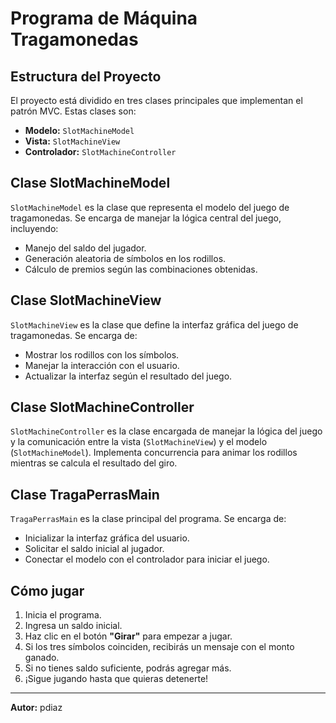 # **Programa de Máquina Tragamonedas**

## **Estructura del Proyecto**
El proyecto está dividido en tres clases principales que implementan el patrón MVC. Estas clases son:

- **Modelo:** `SlotMachineModel`
- **Vista:** `SlotMachineView`
- **Controlador:** `SlotMachineController`

## **Clase SlotMachineModel**
`SlotMachineModel` es la clase que representa el modelo del juego de tragamonedas. Se encarga de manejar la lógica central del juego, incluyendo:

- Manejo del saldo del jugador.
- Generación aleatoria de símbolos en los rodillos.
- Cálculo de premios según las combinaciones obtenidas.

## **Clase SlotMachineView**
`SlotMachineView` es la clase que define la interfaz gráfica del juego de tragamonedas. Se encarga de:

- Mostrar los rodillos con los símbolos.
- Manejar la interacción con el usuario.
- Actualizar la interfaz según el resultado del juego.

## **Clase SlotMachineController**
`SlotMachineController` es la clase encargada de manejar la lógica del juego y la comunicación entre la vista (`SlotMachineView`) y el modelo (`SlotMachineModel`). Implementa concurrencia para animar los rodillos mientras se calcula el resultado del giro.

## **Clase TragaPerrasMain**
`TragaPerrasMain` es la clase principal del programa. Se encarga de:

- Inicializar la interfaz gráfica del usuario.
- Solicitar el saldo inicial al jugador.
- Conectar el modelo con el controlador para iniciar el juego.

## **Cómo jugar**
1. Inicia el programa.
2. Ingresa un saldo inicial.
3. Haz clic en el botón **"Girar"** para empezar a jugar.
4. Si los tres símbolos coinciden, recibirás un mensaje con el monto ganado.
5. Si no tienes saldo suficiente, podrás agregar más.
6. ¡Sigue jugando hasta que quieras detenerte!

---

**Autor:** pdiaz


